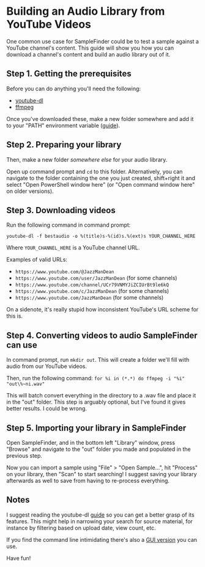# Building an Audio Library from YouTube Videos

One common use case for SampleFinder could be to test a sample against a YouTube channel's content. This guide will show you how you can download a channel's content and build an audio library out of it.

## Step 1. Getting the prerequisites

Before you can do anything you'll need the following:

- [youtube-dl](https://github.com/ytdl-org/youtube-dl/releases)
- [ffmpeg](https://ffmpeg.org/download.html)

Once you've downloaded these, make a new folder somewhere and add it to your "PATH" environment variable ([guide](https://www.architectryan.com/2018/03/17/add-to-the-path-on-windows-10/)).

## Step 2. Preparing your library

Then, make a new folder *somewhere else* for your audio library.

Open up command prompt and `cd` to this folder. Alternatively, you can navigate to the folder containing the one you just created, shift+right it and select "Open PowerShell window here" (or "Open command window here" on older versions).

## Step 3. Downloading videos

Run the following command in command prompt:

`youtube-dl -f bestaudio -o %(title)s-%(id)s.%(ext)s YOUR_CHANNEL_HERE`

Where `YOUR_CHANNEL_HERE` is a YouTube channel URL.

Examples of valid URLs:

- `https://www.youtube.com/@JazzManDean`
- `https://www.youtube.com/user/JazzManDean` (for some channels)
- `https://www.youtube.com/channel/UCr79VNMYJiZCIUrBt9le6kQ`
- `https://www.youtube.com/c/JazzManDean` (for some channels)
- `https://www.youtube.com/JazzManDean` (for some channels)

On a sidenote, it's really stupid how inconsistent YouTube's URL scheme for this is.

## Step 4. Converting videos to audio SampleFinder can use

In command prompt, run `mkdir out`. This will create a folder we'll fill with audio from our YouTube videos.

Then, run the following command:
`for %i in (*.*) do ffmpeg -i "%i" "out\%~ni.wav"`

This will batch convert everything in the directory to a .wav file and place it in the "out" folder. This step is arguably optional, but I've found it gives better results. I could be wrong.

## Step 5. Importing your library in SampleFinder

Open SampleFinder, and in the bottom left "Library" window, press "Browse" and navigate to the "out" folder you made and populated in the previous step.

Now you can import a sample using "File" > "Open Sample...", hit "Process" on your library, then "Scan" to start searching! I suggest saving your library afterwards as well to save from having to re-process everything.

## Notes

I suggest reading the youtube-dl [guide](https://github.com/ytdl-org/youtube-dl/blob/master/README.md#description) so you can get a better grasp of its features. This might help in narrowing your search for source material, for instance by filtering based on upload date, view count, etc.

If you find the command line intimidating there's also a [GUI version](https://github.com/jely2002/youtube-dl-gui) you can use.

Have fun!
